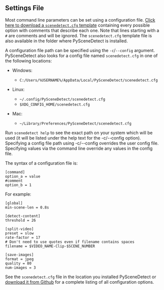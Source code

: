 
Settings File
----------------------------------------------------------

Most command line parameters can be set using a configuration file. [Click here to download a `scenedetect.cfg` template](https://github.com/Breakthrough/PySceneDetect/blob/v0.6/scenedetect.cfg) containing every possible option with comments that describe each one. Note that lines starting with a `#` are comments and will be ignored.  The `scenedetect.cfg` template file is also available in the folder where PySceneDetect is installed.

A configuration file path can be specified using the `-c`/`--config` argument. PySceneDetect also looks for a config file named `scenedetect.cfg` in one of the following locations:

 * Windows:
     * `C:/Users/%USERNAME%/AppData/Local/PySceneDetect/scenedetect.cfg`

 * Linux:
     * `~/.config/PySceneDetect/scenedetect.cfg`
     * `$XDG_CONFIG_HOME/scenedetect.cfg`

 * Mac:
     * `~/Library/Preferences/PySceneDetect/scenedetect.cfg`

Run `scenedetect help` to see the exact path on your system which will be used (it will be listed under the help text for the -c/--config option). Specifying a config file path using -c/--config overrides the user config file. Specifying values via the command line override any values in the config file.

The syntax of a configuration file is:

```
[command]
option_a = value
#comment
option_b = 1
```

For example:

```
[global]
min-scene-len = 0.8s

[detect-content]
threshold = 26

[split-video]
preset = slow
rate-factor = 17
# Don't need to use quotes even if filename contains spaces
filename = $VIDEO_NAME-Clip-$SCENE_NUMBER

[save-images]
format = jpeg
quality = 80
num-images = 3
```

See the `scenedetect.cfg` file in the location you installed PySceneDetect or [download it from Github](https://github.com/Breakthrough/PySceneDetect/blob/v0.6/scenedetect.cfg) for a complete listing of all configuration options.
